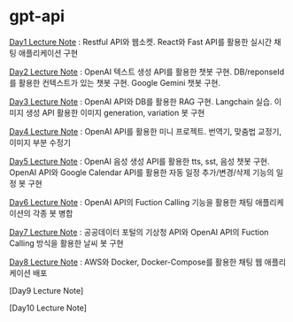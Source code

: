 # gpt-api

[Day1 Lecture Note](https://github.com/SoyeonBaek/gpt-api/blob/2424442d684f2e9ef74da535f0b68751a4de6e09/lecture_notes/day1.pdf) : Restful API와 웹소켓. React와 Fast API를 활용한 실시간 채팅 애플리케이션 구현

[Day2 Lecture Note](https://github.com/SoyeonBaek/gpt-api/blob/2424442d684f2e9ef74da535f0b68751a4de6e09/lecture_notes/day2.pdf) : OpenAI 텍스트 생성 API를 활용한 챗봇 구현. DB/reponseId를 활용한 컨텍스트가 있는 챗봇 구현. Google Gemini 챗봇 구현. 

[Day3 Lecture Note](https://github.com/SoyeonBaek/gpt-api/blob/2424442d684f2e9ef74da535f0b68751a4de6e09/lecture_notes/day3.pdf) : OpenAI API와 DB를 활용한 RAG 구현. Langchain 실습. 이미지 생성 API 활용한 이미지 generation, variation 봇 구현

[Day4 Lecture Note](https://github.com/SoyeonBaek/gpt-api/blob/2424442d684f2e9ef74da535f0b68751a4de6e09/lecture_notes/day4.pdf) : OpenAI API를 활용한 미니 프로젝트. 번역기, 맞춤법 교정기, 이미지 부분 수정기

[Day5 Lecture Note](https://github.com/SoyeonBaek/gpt-api/blob/2424442d684f2e9ef74da535f0b68751a4de6e09/lecture_notes/day5.pdf) : OpenAI 음성 생성 API를 활용한 tts, sst, 음성 챗봇 구현. OpenAI API와 Google Calendar API를 활용한 자동 일정 추가/변경/삭제 기능의 일정 봇 구현

[Day6 Lecture Note](https://github.com/SoyeonBaek/gpt-api/blob/2424442d684f2e9ef74da535f0b68751a4de6e09/lecture_notes/day6.pdf) : OpenAI API의 Fuction Calling 기능을 활용한 채팅 애플리케이션의 각종 봇 병합

[Day7 Lecture Note](https://github.com/SoyeonBaek/gpt-api/blob/2424442d684f2e9ef74da535f0b68751a4de6e09/lecture_notes/day7.pdf) : 공공데이터 포털의 기상청 API와 OpenAI API의 Fuction Calling 방식을 활용한 날씨 봇 구현

[Day8 Lecture Note](https://github.com/SoyeonBaek/gpt-api/blob/2424442d684f2e9ef74da535f0b68751a4de6e09/lecture_notes/day8.pdf) : AWS와 Docker, Docker-Compose를 활용한 채팅 웹 애플리케이션 배포

[Day9 Lecture Note]

[Day10 Lecture Note]
